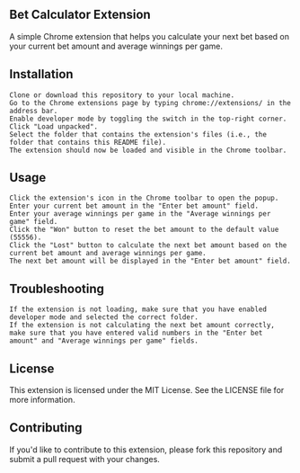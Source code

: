 ## Bet Calculator Extension

A simple Chrome extension that helps you calculate your next bet based on your current bet amount and average winnings per game.

## Installation

    Clone or download this repository to your local machine.
    Go to the Chrome extensions page by typing chrome://extensions/ in the address bar.
    Enable developer mode by toggling the switch in the top-right corner.
    Click "Load unpacked".
    Select the folder that contains the extension's files (i.e., the folder that contains this README file).
    The extension should now be loaded and visible in the Chrome toolbar.

## Usage

    Click the extension's icon in the Chrome toolbar to open the popup.
    Enter your current bet amount in the "Enter bet amount" field.
    Enter your average winnings per game in the "Average winnings per game" field.
    Click the "Won" button to reset the bet amount to the default value (55556).
    Click the "Lost" button to calculate the next bet amount based on the current bet amount and average winnings per game.
    The next bet amount will be displayed in the "Enter bet amount" field.

## Troubleshooting

    If the extension is not loading, make sure that you have enabled developer mode and selected the correct folder.
    If the extension is not calculating the next bet amount correctly, make sure that you have entered valid numbers in the "Enter bet amount" and "Average winnings per game" fields.

## License

This extension is licensed under the MIT License. See the LICENSE file for more information.

## Contributing

If you'd like to contribute to this extension, please fork this repository and submit a pull request with your changes.
